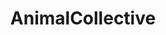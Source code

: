 ---
title: AnimalCollective
crosslinks:
- indieheads
- phish
- Art
- titlegore
- whales
- Anarchism
- livven
- BMSR
- shitpost
- gratefuldead
- music_survivor
- woahdude
- nocontext
- hippos
- pics
- noise
- multiwall
- surfing
---